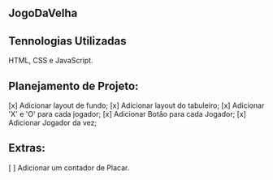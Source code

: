 ## JogoDaVelha

## Tennologias Utilizadas
HTML, CSS e JavaScript.

## Planejamento de Projeto:

[x] Adicionar layout de fundo;
[x] Adicionar layout do tabuleiro;
[x] Adicionar 'X' e 'O' para cada jogador;
[x] Adicionar Botão para cada Jogador;
[x] Adicionar Jogador da vez;


## Extras:

[ ] Adicionar um contador de Placar.
